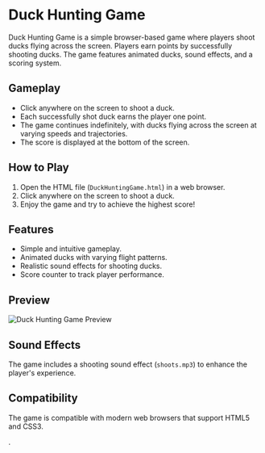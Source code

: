 # Duck Hunting Game

Duck Hunting Game is a simple browser-based game where players shoot ducks flying across the screen. Players earn points by successfully shooting ducks. The game features animated ducks, sound effects, and a scoring system.

## Gameplay

- Click anywhere on the screen to shoot a duck.
- Each successfully shot duck earns the player one point.
- The game continues indefinitely, with ducks flying across the screen at varying speeds and trajectories.
- The score is displayed at the bottom of the screen.

## How to Play

1. Open the HTML file (`DuckHuntingGame.html`) in a web browser.
2. Click anywhere on the screen to shoot a duck.
3. Enjoy the game and try to achieve the highest score!

## Features

- Simple and intuitive gameplay.
- Animated ducks with varying flight patterns.
- Realistic sound effects for shooting ducks.
- Score counter to track player performance.

## Preview

![Duck Hunting Game Preview](preview.png)

## Sound Effects

The game includes a shooting sound effect (`shoots.mp3`) to enhance the player's experience.

## Compatibility

The game is compatible with modern web browsers that support HTML5 and CSS3.



.
